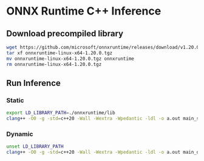 # ONNX Runtime C++ Inference

## Download precompiled library

```bash
wget https://github.com/microsoft/onnxruntime/releases/download/v1.20.0/onnxruntime-linux-x64-1.20.0.tgz
tar xf onnxruntime-linux-x64-1.20.0.tgz
mv onnxruntime-linux-x64-1.20.0.tgz onnxruntime
rm onnxruntime-linux-x64-1.20.0.tgz
```

## Run Inference

### Static

```bash
export LD_LIBRARY_PATH=./onnxruntime/lib
clang++ -O0 -g -std=c++20 -Wall -Wextra -Wpedantic -ldl -o a.out main_static.cc -I./onnxruntime/include/ -L./onnxruntime/lib -lonnxruntime && ./a.out
```

### Dynamic

```bash
unset LD_LIBRARY_PATH
clang++ -O0 -g -std=c++20 -Wall -Wextra -Wpedantic -ldl -o a.out main_dynamic.cc -I./onnxruntime/include/ && ./a.out
```
